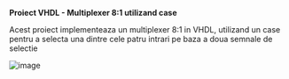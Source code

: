 **Proiect VHDL - Multiplexer 8:1 utilizand case**

Acest proiect implementeaza un multiplexer 8:1 in VHDL, utilizand un case pentru a selecta una dintre cele patru intrari pe baza a doua semnale de selectie

![image](https://github.com/user-attachments/assets/01deba8c-ceb8-43c7-a950-a7c576e51089)
